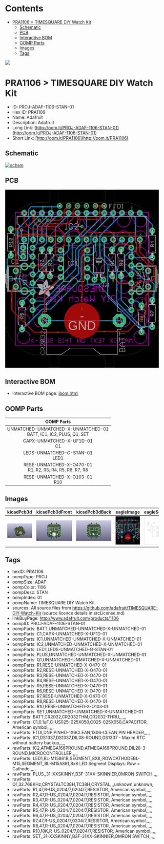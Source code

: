 



Contents
========

* [PRA1106 > TIMESQUARE DIY Watch Kit](#pra1106--timesquare-diy-watch-kit)
	* [Schematic](#schematic)
	* [PCB](#pcb)
	* [Interactive BOM](#interactive-bom)
	* [OOMP Parts](#oomp-parts)
	* [Images](#images)
	* [Tags](#tags)
  
![][im]
# PRA1106 > TIMESQUARE DIY Watch Kit

- ID: PROJ-ADAF-1106-STAN-01
- Hex ID: PRA1106
- Name: Adafruit
- Description: Adafruit
- Long Link: [http://oom.lt/PROJ-ADAF-1106-STAN-01](http://oom.lt/PROJ-ADAF-1106-STAN-01)
- Short Link: [http://oom.lt/PRA1106](http://oom.lt/PRA1106)

## Schematic
  
[![schem](eagleSchemImage.png)](eagleSchemImage.png)
## PCB
  
[![pcb](eagleImage.png)](eagleImage.png)
## Interactive BOM

- Interactive BOM page: [ibom.html](https://htmlpreview.github.io/?https://github.com/oomlout/oomlout_OOMP_projects/blob/main/PROJ-ADAF-1106-STAN-01/kicad/bom/ibom.html)

## OOMP Parts
  

|OOMP Parts|
| :---: |
|UNMATCHED-UNMATCHED-X-UNMATCHED-01<BR>BATT, IC1, IC2, PLUS, Q1, SET|
|CAPX-UNMATCHED-X-UF1D-01<BR>C1|
|LEDS-UNMATCHED-G-STAN-01<BR>LED1|
|RESE-UNMATCHED-X-O470-01<BR>R1, R2, R3, R4, R5, R6, R7, R8|
|RESE-UNMATCHED-X-O103-01<BR>R10|

## Images
  
  

|kicadPcb3d|kicadPcb3dFront|kicadPcb3dBack|eagleImage|eagleSchemImage|
| :---: | :---: | :---: | :---: | :---: |
|[![kicadPcb3d](kicadPcb3d_140.png)](kicadPcb3d.png)|[![kicadPcb3dFront](kicadPcb3dFront_140.png)](kicadPcb3dFront.png)|[![kicadPcb3dBack](kicadPcb3dBack_140.png)](kicadPcb3dBack.png)|[![eagleImage](eagleImage_140.png)](eagleImage.png)|[![eagleSchemImage](eagleSchemImage_140.png)](eagleSchemImage.png)|

## Tags

- hexID: PRA1106
- oompType: PROJ
- oompSize: ADAF
- oompColor: 1106
- oompDesc: STAN
- oompIndex: 01
- oompName: TIMESQUARE DIY Watch Kit
- sources: All source files from https://github.com/adafruit/TIMESQUARE-DIY-Watch-Kit (source licence details in srcLicense.md)
- linkBuyPage: http://www.adafruit.com/products/1106
- oompID: PROJ-ADAF-1106-STAN-01
- oompParts: BATT,UNMATCHED-UNMATCHED-X-UNMATCHED-01
- oompParts: C1,CAPX-UNMATCHED-X-UF1D-01
- oompParts: IC1,UNMATCHED-UNMATCHED-X-UNMATCHED-01
- oompParts: IC2,UNMATCHED-UNMATCHED-X-UNMATCHED-01
- oompParts: LED1,LEDS-UNMATCHED-G-STAN-01
- oompParts: PLUS,UNMATCHED-UNMATCHED-X-UNMATCHED-01
- oompParts: Q1,UNMATCHED-UNMATCHED-X-UNMATCHED-01
- oompParts: R1,RESE-UNMATCHED-X-O470-01
- oompParts: R2,RESE-UNMATCHED-X-O470-01
- oompParts: R3,RESE-UNMATCHED-X-O470-01
- oompParts: R4,RESE-UNMATCHED-X-O470-01
- oompParts: R5,RESE-UNMATCHED-X-O470-01
- oompParts: R6,RESE-UNMATCHED-X-O470-01
- oompParts: R7,RESE-UNMATCHED-X-O470-01
- oompParts: R8,RESE-UNMATCHED-X-O470-01
- oompParts: R10,RESE-UNMATCHED-X-O103-01
- oompParts: SET,UNMATCHED-UNMATCHED-X-UNMATCHED-01
- rawParts: BATT,CR2032,CR2032THM,CR2032-THRU,,,,,,
- rawParts: C1,0.1uF,C-US025-025X050,C025-025X050,CAPACITOR, American symbol,,,,,
- rawParts: FTDI,DNP,PINHD-1X6CLEAN,1X06-CLEAN,PIN HEADER,,,,,
- rawParts: IC1,DS1337,DS1337,DIL08-ROUND,DS1337 - Maxim RTC without battery backup,,,,,
- rawParts: IC2,ATMEGA168PROUND,ATMEGA168PROUND,DIL28-3-ROUND,MICROCONTROLLER,,,,,
- rawParts: LED1,BL-M15881B,SEGMENT_8X8_ROWCATHODEBL-M15,SEGMENT_BL-M15A881,8x8 LED Segment Displays: Row = Cathode,,,,,
- rawParts: PLUS,,31-XXSKINNY,B3F-31XX-SKINNIER,OMRON SWITCH,,,,,
- rawParts: Q1,32.768KHz,CRYSTALTC38H,TC38H,CRYSTAL,,,unknown,unknown,
- rawParts: R1,47,R-US_0204/7,0204/7,RESISTOR, American symbol,,,,,
- rawParts: R2,47,R-US_0204/7,0204/7,RESISTOR, American symbol,,,,,
- rawParts: R3,47,R-US_0204/7,0204/7,RESISTOR, American symbol,,,,,
- rawParts: R4,47,R-US_0204/7,0204/7,RESISTOR, American symbol,,,,,
- rawParts: R5,47,R-US_0204/7,0204/7,RESISTOR, American symbol,,,,,
- rawParts: R6,47,R-US_0204/7,0204/7,RESISTOR, American symbol,,,,,
- rawParts: R7,47,R-US_0204/7,0204/7,RESISTOR, American symbol,,,,,
- rawParts: R8,47,R-US_0204/7,0204/7,RESISTOR, American symbol,,,,,
- rawParts: R10,10K,R-US_0204/7,0204/7,RESISTOR, American symbol,,,,,
- rawParts: SET,,31-XXSKINNY,B3F-31XX-SKINNIER,OMRON SWITCH,,,,,



[im]: kicadPcb3d_450.png
